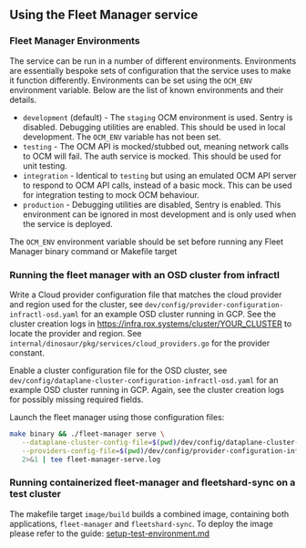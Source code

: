 ## Using the Fleet Manager service

### Fleet Manager Environments

The service can be run in a number of different environments. Environments are
essentially bespoke sets of configuration that the service uses to make it
function differently. Environments can be set using the `OCM_ENV` environment
variable. Below are the list of known environments and their
details.

- `development` (default) - The `staging` OCM environment is used. Sentry is disabled.
  Debugging utilities are enabled. This should be used in local development.
  The `OCM_ENV` variable has not been set.
- `testing` - The OCM API is mocked/stubbed out, meaning network calls to OCM
  will fail. The auth service is mocked. This should be used for unit testing.
- `integration` - Identical to `testing` but using an emulated OCM API server
  to respond to OCM API calls, instead of a basic mock. This can be used for
  integration testing to mock OCM behaviour.
- `production` - Debugging utilities are disabled, Sentry is enabled.
  This environment can be ignored in most development and is only used when
  the service is deployed.

The `OCM_ENV` environment variable should be set before running any Fleet
Manager binary command or Makefile target

### Running the fleet manager with an OSD cluster from infractl

Write a Cloud provider configuration file that matches the cloud provider and region used for the cluster, see `dev/config/provider-configuration-infractl-osd.yaml` for an example OSD cluster running in GCP. See the cluster creation logs in https://infra.rox.systems/cluster/YOUR_CLUSTER to locate the provider and region. See `internal/dinosaur/pkg/services/cloud_providers.go` for the provider constant.

Enable a cluster configuration file for the OSD cluster, see `dev/config/dataplane-cluster-configuration-infractl-osd.yaml` for an example OSD cluster running in GCP. Again, see the cluster creation logs for possibly missing required fields.

Launch the fleet manager using those configuration files:

```bash
make binary && ./fleet-manager serve \
   --dataplane-cluster-config-file=$(pwd)/dev/config/dataplane-cluster-configuration-infractl-osd.yaml \
   --providers-config-file=$(pwd)/dev/config/provider-configuration-infractl-osd.yaml \
   2>&1 | tee fleet-manager-serve.log
```

### Running containerized fleet-manager and fleetshard-sync on a test cluster

The makefile target `image/build` builds a combined image, containing both applications, `fleet-manager` and `fleetshard-sync`.
To deploy the image please refer to the guide: [setup-test-environment.md](./setup-test-environment.md)
